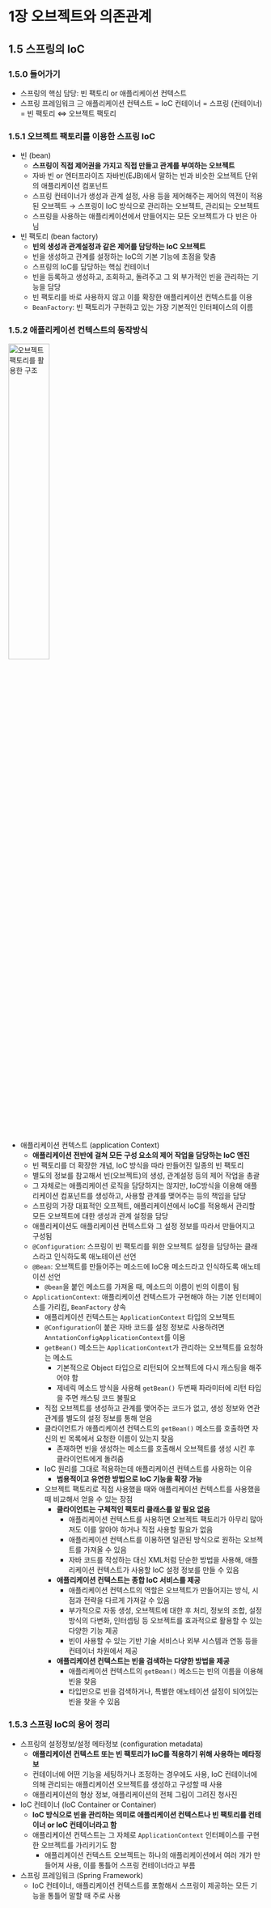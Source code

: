 # 1장 오브젝트와 의존관계

## 1.5 스프링의 IoC

### 1.5.0 들어가기

- 스프링의 핵심 담당: 빈 팩토리 or 애플리케이션 컨텍스트
- 스프링 프레임워크 ⊇ 애플리케이션 컨텍스트 = IoC 컨테이너 = 스프링 (컨테이너) = 빈 팩토리 ⇔ 오브젝트 팩토리

### 1.5.1 오브젝트 팩토리를 이용한 스프링 IoC

- 빈 (bean)
    - **스프링이 직접 제어권을 가지고 직접 만들고 관계를 부여하는 오브젝트**
    - 자바 빈 or 엔터프라이즈 자바빈(EJB)에서 말하는 빈과 비슷한 오브젝트 단위의 애플리케이션 컴포넌트
    - 스프링 컨테이너가 생성과 관계 설정, 사용 등을 제어해주는 제어의 역전이 적용된 오브젝트 → 스프링이 IoC 방식으로 관리하는 오브젝트, 관리되는 오브젝트
    - 스프링을 사용하는 애플리케이션에서 만들어지는 모든 오브젝트가 다 빈은 아님
- 빈 팩토리 (bean factory)
    - **빈의 생성과 관계설정과 같은 제어를 담당하는 IoC 오브젝트**
    - 빈을 생성하고 관계를 설정하는 IoC의 기본 기능에 초점을 맞춤
    - 스프링의 IoC를 담당하는 핵심 컨테이너
    - 빈을 등록하고 생성하고, 조회하고, 돌려주고 그 외 부가적인 빈을 관리하는 기능을 담당
    - 빈 팩토리를 바로 사용하지 않고 이를 확장한 애플리케이션 컨텍스트를 이용
    - `BeanFactory`: 빈 팩토리가 구현하고 있는 가장 기본적인 인터페이스의 이름

### 1.5.2 애플리케이션 컨텍스트의 동작방식

<img src="./img/01-09_khj.png" align="center" width="40%" alt="오브젝트 팩토리를 활용한 구조"/>

- 애플리케이션 컨텍스트 (application Context)
    - **애플리케이션 전반에 걸쳐 모든 구성 요소의 제어 작업을 담당하는 IoC 엔진**
    - 빈 팩토리를 더 확장한 개념, IoC 방식을 따라 만들어진 일종의 빈 팩토리
    - 별도의 정보를 참고해서 빈(오브젝트)의 생성, 관계설정 등의 제어 작업을 총괄
    - 그 자체로는 애플리케이션 로직을 담당하지는 않지만, IoC방식을 이용해 애플리케이션 컴포넌트를 생성하고, 사용할 관계를 맺어주는 등의 책임을 담당
    - 스프링의 가장 대표적인 오프젝트, 애플리케이션에서 IoC를 적용해서 관리할 모든 오브젝트에 대한 생성과 관계 설정을 담당
    - 애플리케이션도 애플리케이션 컨텍스트와 그 설정 정보를 따라서 만들어지고 구성됨
    - `@Configuration`: 스프링이 빈 팩토리를 위한 오브젝트 설정을 담당하는 클래스라고 인식하도록 애노테이션 선언
    - `@Bean`: 오브젝트를 만들어주는 메소드에 IoC용 메소드라고 인식하도록 애노테이션 선언
        - `@bean`을 붙인 메소드를 가져올 때, 메소드의 이름이 빈의 이름이 됨
    - `ApplicationContext`: 애플리케이션 컨텍스트가 구현해야 하는 기본 인터페이스를 가리킴, `BeanFactory` 상속
        - 애플리케이션 컨텍스트는 `ApplicationContext` 타입의 오브젝트
        - `@Configuration`이 붙은 자바 코드를 설정 정보로 사용하려면 `AnntationConfigApplicationContext`를 이용
        - `getBean()` 메소드는 `ApplicationContext`가 관리하는 오브젝트를 요청하는 메소드
            - 기본적으로 Object 타입으로 리턴되어 오브젝트에 다시 캐스팅을 해주어야 함
            - 제네릭 메소드 방식을 사용해 `getBean()` 두번째 파라미터에 리턴 타입을 주면 캐스팅 코드 불필요
        - 직접 오브젝트를 생성하고 관계를 맺어주는 코드가 없고, 생성 정보와 연관 관계를 별도의 설정 정보를 통해 얻음
        - 클라이언트가 애플리케이션 컨텍스트의 `getBean()` 메소드를 호출하면 자신의 빈 목록에서 요청한 이름이 있는지 찾음
            - 존재하면 빈을 생성하는 메소드를 호출해서 오브젝트를 생성 시킨 후 클라이언트에게 돌려줌
        - IoC 원리를 그대로 적용하는데 애플리케이션 컨텍스트를 사용하는 이유
            - **범용적이고 유연한 방법으로 IoC 기능을 확장 가능**
        - 오브젝트 팩토리로 직접 사용했을 때와 애플리케이션 컨텍스트를 사용했을 때 비교해서 얻을 수 있는 장점
            - **클라이언트는 구체적인 팩토리 클래스를 알 필요 없음**
                - 애플리케이션 컨텍스트를 사용하면 오브젝트 팩토리가 아무리 많아져도 이를 알아야 하거나 직접 사용할 필요가 없음
                - 애플리케이션 컨텍스트를 이용하면 일관된 방식으로 원하는 오브젝트를 가져올 수 있음
                - 자바 코드를 작성하는 대신 XML처럼 단순한 방법을 사용해, 애플리케이션 컨텍스트가 사용할 IoC 설정 정보를 만들 수 있음
            - **애플리케이션 컨텍스트는 종합 IoC 서비스를 제공**
                - 애플리케이션 컨텍스트의 역할은 오브젝트가 만들어지는 방식, 시점과 전략을 다르게 가져갈 수 있음
                - 부가적으로 자동 생성, 오브젝트에 대한 후 처리, 정보의 조합, 설정 방식의 다변화, 인터셉팅 등 오브젝트를 효과적으로 활용할 수 있는 다양한 기능 제공
                - 빈이 사용할 수 있는 기반 기술 서비스나 외부 시스템과 연동 등을 컨테이너 차원에서 제공
            - **애플리케이션 컨텍스트는 빈을 검색하는 다양한 방법을 제공**
                - 애플리케이션 컨텍스트의 `getBean()` 메소드는 빈의 이름을 이용해 빈을 찾음
                - 타입만으로 빈을 검색하거나, 특별한 애노테이션 설정이 되어있는 빈을 찾을 수 있음

### 1.5.3 스프링 IoC의 용어 정리

- 스프링의 설정정보/설정 메타정보 (configuration metadata)
    - **애플리케이션 컨텍스트 또는 빈 팩토리가 IoC를 적용하기 위해 사용하는 메타정보**
    - 컨테이너에 어떤 기능을 세팅하거나 조정하는 경우에도 사용, IoC 컨테이너에 의해 관리되는 애플리케이션 오브젝트를 생성하고 구성할 때 사용
    - 애플리케이션의 형상 정보, 애플리케이션의 전체 그림이 그려진 청사진
- IoC 컨테이너 (IoC Container or Container)
    - **IoC 방식으로 빈을 관리하는 의미로 애플리케이션 컨텍스트나 빈 팩토리를 컨테이너 or IoC 컨테이너라고 함**
    - 애플리케이션 컨텍스트는 그 자체로 `ApplicationContext` 인터페이스를 구현한 오브젝트를 가리키기도 함
        - 애플리케이션 컨텍스트 오브젝트는 하나의 애플리케이션에서 여러 개가 만들어져 사용, 이를 통틀어 스프링 컨테이너라고 부름
- 스프링 프레임워크 (Spring Framework)
    - IoC 컨테이너, 애플리케이션 컨텍스트를 포함해서 스프링이 제공하는 모든 기능을 통틀어 말할 때 주로 사용